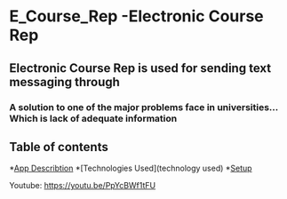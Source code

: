 # E_Course_Rep -Electronic Course Rep 
## Electronic Course Rep is used for sending text messaging through 
### A solution to one of the major problems face in universities... Which is lack of adequate information

## Table of contents
*[App Describtion](#app-description)
*[Technologies Used](technology used)
*[Setup](#setup)




Youtube: https://youtu.be/PpYcBWf1tFU
